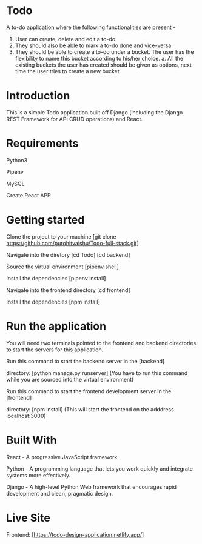 # Todo
A to-do application where the following functionalities are present - 
1. User can create, delete and edit a to-do.
2. They should also be able to mark a to-do done and vice-versa.
3. They should be able to create a to-do under a bucket. The user has the
flexibility to name this bucket according to his/her choice.
a. All the existing buckets the user has created should be given as
options, next time the user tries to create a new bucket.

# Introduction
This is a simple Todo application built off Django (including the Django REST Framework for API CRUD operations) and React.

# Requirements
Python3

Pipenv

MySQL

Create React APP

# Getting started
Clone the project to your machine [git clone https://github.com/purohitvaishu/Todo-full-stack.git]

Navigate into the diretory [cd Todo] [cd backend]

Source the virtual environment [pipenv shell]

Install the dependencies [pipenv install]

Navigate into the frontend directory [cd frontend]

Install the dependencies [npm install]

# Run the application

You will need two terminals pointed to the frontend and backend directories to start the servers for this application.

Run this command to start the backend server in the [backend]

directory: [python manage.py runserver] (You have to run this command while you are sourced into the virtual environment)


Run this command to start the frontend development server in the [frontend] 

directory: [npm install] (This will start the frontend on the adddress localhost:3000)

# Built With
React - A progressive JavaScript framework.

Python - A programming language that lets you work quickly and integrate systems more effectively.

Django - A high-level Python Web framework that encourages rapid development and clean, pragmatic design.

# Live Site
Frontend: [https://todo-design-application.netlify.app/]
